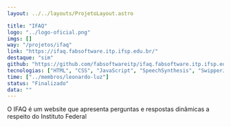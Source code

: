 ```yaml
---
layout: ../../layouts/ProjetoLayout.astro

title: "IFAQ"
logo: "../logo-oficial.png"
imgs: []
way: "/projetos/ifaq"
link: "https://ifaq.fabsoftware.itp.ifsp.edu.br/"
destaque: "sim"
github: "https://github.com/fabsoftwareitp/ifaq.fabsoftware.itp.ifsp.edu.br"
tecnologias: ["HTML", "CSS", "JavaScript", "SpeechSynthesis", "SwipperJS", "Animate.css"]
time: ["../membros/leonardo-luz"]
status: "Finalizado"
data: ""
---
```


O IFAQ é um website que apresenta perguntas e respostas dinâmicas a respeito do Instituto Federal
